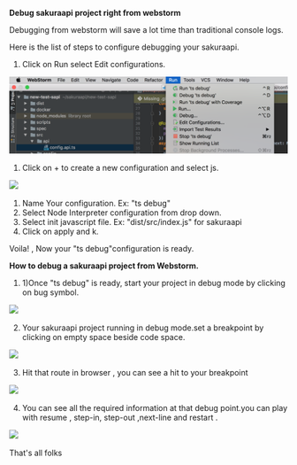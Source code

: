 **Debug sakuraapi project right from webstorm**

Debugging from webstorm will save a lot time than traditional console logs.

Here is the list of steps to configure debugging your sakuraapi.

1. Click on Run select Edit configurations.

 ![](./../images/.Tutorial-004_images/image6.png)

1. Click on + to create a new configuration and select js.

 ![](./../images/.Tutorial-4_images/image2.png)


1. Name Your configuration. Ex: &quot;ts debug&quot;
2. Select Node Interpreter configuration from drop down.
3. Select init javascript file. Ex: &quot;dist/src/index.js&quot; for sakuraapi
4. Click on apply and k.

Voila! , Now your &quot;ts debug&quot;configuration is ready.

**How to debug a sakuraapi project from Webstorm.**

1. 1)Once &quot;ts debug&quot; is ready, start your project in debug mode by clicking on bug symbol.

 ![](./../images/.Tutorial-4_images/image4.png)

2) Your sakuraapi project running in debug mode.set a breakpoint by clicking on empty space beside code space.

 ![](./../images/.Tutorial-4_images/image3.png)

3) Hit that route in browser , you can see a hit to your breakpoint

 ![](./../images/.Tutorial-4_images/image5.png)

4) You can see all the required information at that debug point.you can play with resume , step-in, step-out ,next-line and restart .

 ![](./../images/.Tutorial-4_images/image1.png)

That&#39;s all folks
